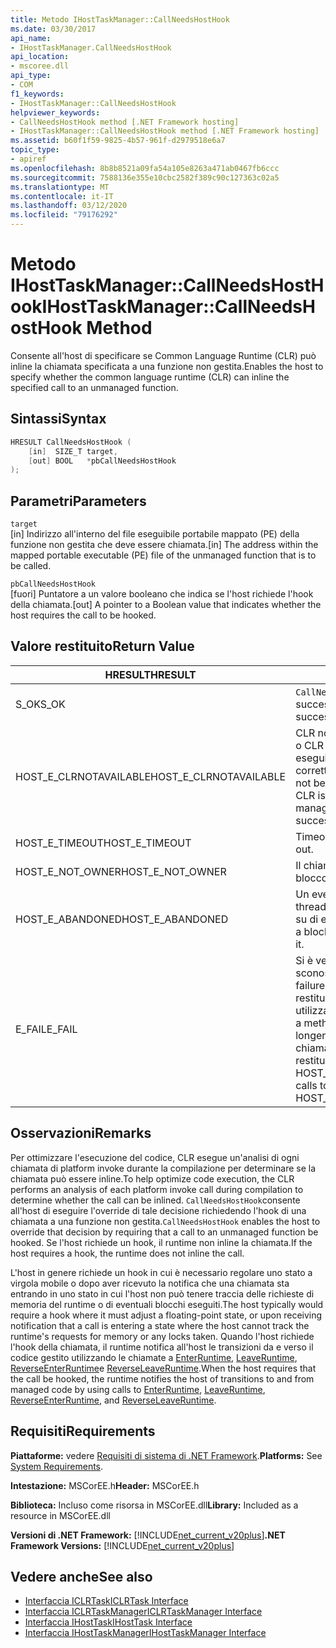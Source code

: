 ```yaml
---
title: Metodo IHostTaskManager::CallNeedsHostHook
ms.date: 03/30/2017
api_name:
- IHostTaskManager.CallNeedsHostHook
api_location:
- mscoree.dll
api_type:
- COM
f1_keywords:
- IHostTaskManager::CallNeedsHostHook
helpviewer_keywords:
- CallNeedsHostHook method [.NET Framework hosting]
- IHostTaskManager::CallNeedsHostHook method [.NET Framework hosting]
ms.assetid: b60f1f59-9825-4b57-961f-d2979518e6a7
topic_type:
- apiref
ms.openlocfilehash: 8b8b8521a09fa54a105e8263a471ab0467fb6ccc
ms.sourcegitcommit: 7588136e355e10cbc2582f389c90c127363c02a5
ms.translationtype: MT
ms.contentlocale: it-IT
ms.lasthandoff: 03/12/2020
ms.locfileid: "79176292"
---
```

# <a name="ihosttaskmanagercallneedshosthook-method"></a><span data-ttu-id="6dd01-102">Metodo IHostTaskManager::CallNeedsHostHook</span><span class="sxs-lookup"><span data-stu-id="6dd01-102">IHostTaskManager::CallNeedsHostHook Method</span></span>
<span data-ttu-id="6dd01-103">Consente all'host di specificare se Common Language Runtime (CLR) può inline la chiamata specificata a una funzione non gestita.</span><span class="sxs-lookup"><span data-stu-id="6dd01-103">Enables the host to specify whether the common language runtime (CLR) can inline the specified call to an unmanaged function.</span></span>  
  
## <a name="syntax"></a><span data-ttu-id="6dd01-104">Sintassi</span><span class="sxs-lookup"><span data-stu-id="6dd01-104">Syntax</span></span>  
  
```cpp  
HRESULT CallNeedsHostHook (  
    [in]  SIZE_T target,
    [out] BOOL   *pbCallNeedsHostHook  
);  
```  
  
## <a name="parameters"></a><span data-ttu-id="6dd01-105">Parametri</span><span class="sxs-lookup"><span data-stu-id="6dd01-105">Parameters</span></span>  
 `target`  
 <span data-ttu-id="6dd01-106">[in] Indirizzo all'interno del file eseguibile portabile mappato (PE) della funzione non gestita che deve essere chiamata.</span><span class="sxs-lookup"><span data-stu-id="6dd01-106">[in] The address within the mapped portable executable (PE) file of the unmanaged function that is to be called.</span></span>  
  
 `pbCallNeedsHostHook`  
 <span data-ttu-id="6dd01-107">[fuori] Puntatore a un valore booleano che indica se l'host richiede l'hook della chiamata.</span><span class="sxs-lookup"><span data-stu-id="6dd01-107">[out] A pointer to a Boolean value that indicates whether the host requires the call to be hooked.</span></span>  
  
## <a name="return-value"></a><span data-ttu-id="6dd01-108">Valore restituito</span><span class="sxs-lookup"><span data-stu-id="6dd01-108">Return Value</span></span>  
  
|<span data-ttu-id="6dd01-109">HRESULT</span><span class="sxs-lookup"><span data-stu-id="6dd01-109">HRESULT</span></span>|<span data-ttu-id="6dd01-110">Descrizione</span><span class="sxs-lookup"><span data-stu-id="6dd01-110">Description</span></span>|  
|-------------|-----------------|  
|<span data-ttu-id="6dd01-111">S_OK</span><span class="sxs-lookup"><span data-stu-id="6dd01-111">S_OK</span></span>|<span data-ttu-id="6dd01-112">`CallNeedsHostHook`restituito con successo.</span><span class="sxs-lookup"><span data-stu-id="6dd01-112">`CallNeedsHostHook` returned successfully.</span></span>|  
|<span data-ttu-id="6dd01-113">HOST_E_CLRNOTAVAILABLE</span><span class="sxs-lookup"><span data-stu-id="6dd01-113">HOST_E_CLRNOTAVAILABLE</span></span>|<span data-ttu-id="6dd01-114">CLR non è stato caricato in un processo o CLR si trova in uno stato in cui non può eseguire codice gestito o elaborare correttamente la chiamata.</span><span class="sxs-lookup"><span data-stu-id="6dd01-114">The CLR has not been loaded into a process, or the CLR is in a state in which it cannot run managed code or process the call successfully.</span></span>|  
|<span data-ttu-id="6dd01-115">HOST_E_TIMEOUT</span><span class="sxs-lookup"><span data-stu-id="6dd01-115">HOST_E_TIMEOUT</span></span>|<span data-ttu-id="6dd01-116">Timeout della chiamata.</span><span class="sxs-lookup"><span data-stu-id="6dd01-116">The call timed out.</span></span>|  
|<span data-ttu-id="6dd01-117">HOST_E_NOT_OWNER</span><span class="sxs-lookup"><span data-stu-id="6dd01-117">HOST_E_NOT_OWNER</span></span>|<span data-ttu-id="6dd01-118">Il chiamante non è proprietario del blocco.</span><span class="sxs-lookup"><span data-stu-id="6dd01-118">The caller does not own the lock.</span></span>|  
|<span data-ttu-id="6dd01-119">HOST_E_ABANDONED</span><span class="sxs-lookup"><span data-stu-id="6dd01-119">HOST_E_ABANDONED</span></span>|<span data-ttu-id="6dd01-120">Un evento è stato annullato mentre un thread bloccato o una fibra era in attesa su di esso.</span><span class="sxs-lookup"><span data-stu-id="6dd01-120">An event was canceled while a blocked thread or fiber was waiting on it.</span></span>|  
|<span data-ttu-id="6dd01-121">E_FAIL</span><span class="sxs-lookup"><span data-stu-id="6dd01-121">E_FAIL</span></span>|<span data-ttu-id="6dd01-122">Si è verificato un errore catastrofico sconosciuto.</span><span class="sxs-lookup"><span data-stu-id="6dd01-122">An unknown catastrophic failure has occurred.</span></span> <span data-ttu-id="6dd01-123">Quando un metodo restituisce E_FAIL, CLR non è più utilizzabile all'interno del processo.</span><span class="sxs-lookup"><span data-stu-id="6dd01-123">When a method returns E_FAIL, the CLR is no longer usable within the process.</span></span> <span data-ttu-id="6dd01-124">Le chiamate successive ai metodi di hosting restituiscono HOST_E_CLRNOTAVAILABLE.</span><span class="sxs-lookup"><span data-stu-id="6dd01-124">Subsequent calls to hosting methods return HOST_E_CLRNOTAVAILABLE.</span></span>|  
  
## <a name="remarks"></a><span data-ttu-id="6dd01-125">Osservazioni</span><span class="sxs-lookup"><span data-stu-id="6dd01-125">Remarks</span></span>  
 <span data-ttu-id="6dd01-126">Per ottimizzare l'esecuzione del codice, CLR esegue un'analisi di ogni chiamata di platform invoke durante la compilazione per determinare se la chiamata può essere inline.</span><span class="sxs-lookup"><span data-stu-id="6dd01-126">To help optimize code execution, the CLR performs an analysis of each platform invoke call during compilation to determine whether the call can be inlined.</span></span> <span data-ttu-id="6dd01-127">`CallNeedsHostHook`consente all'host di eseguire l'override di tale decisione richiedendo l'hook di una chiamata a una funzione non gestita.</span><span class="sxs-lookup"><span data-stu-id="6dd01-127">`CallNeedsHostHook` enables the host to override that decision by requiring that a call to an unmanaged function be hooked.</span></span> <span data-ttu-id="6dd01-128">Se l'host richiede un hook, il runtime non inline la chiamata.</span><span class="sxs-lookup"><span data-stu-id="6dd01-128">If the host requires a hook, the runtime does not inline the call.</span></span>  
  
 <span data-ttu-id="6dd01-129">L'host in genere richiede un hook in cui è necessario regolare uno stato a virgola mobile o dopo aver ricevuto la notifica che una chiamata sta entrando in uno stato in cui l'host non può tenere traccia delle richieste di memoria del runtime o di eventuali blocchi eseguiti.</span><span class="sxs-lookup"><span data-stu-id="6dd01-129">The host typically would require a hook where it must adjust a floating-point state, or upon receiving notification that a call is entering a state where the host cannot track the runtime's requests for memory or any locks taken.</span></span> <span data-ttu-id="6dd01-130">Quando l'host richiede l'hook della chiamata, il runtime notifica all'host le transizioni da e verso il codice gestito utilizzando le chiamate a [EnterRuntime](../../../../docs/framework/unmanaged-api/hosting/ihosttaskmanager-enterruntime-method.md), [LeaveRuntime](../../../../docs/framework/unmanaged-api/hosting/ihosttaskmanager-leaveruntime-method.md), [ReverseEnterRuntime](../../../../docs/framework/unmanaged-api/hosting/ihosttaskmanager-reverseenterruntime-method.md)e [ReverseLeaveRuntime](../../../../docs/framework/unmanaged-api/hosting/ihosttaskmanager-reverseleaveruntime-method.md).</span><span class="sxs-lookup"><span data-stu-id="6dd01-130">When the host requires that the call be hooked, the runtime notifies the host of transitions to and from managed code by using calls to [EnterRuntime](../../../../docs/framework/unmanaged-api/hosting/ihosttaskmanager-enterruntime-method.md), [LeaveRuntime](../../../../docs/framework/unmanaged-api/hosting/ihosttaskmanager-leaveruntime-method.md), [ReverseEnterRuntime](../../../../docs/framework/unmanaged-api/hosting/ihosttaskmanager-reverseenterruntime-method.md), and [ReverseLeaveRuntime](../../../../docs/framework/unmanaged-api/hosting/ihosttaskmanager-reverseleaveruntime-method.md).</span></span>  
  
## <a name="requirements"></a><span data-ttu-id="6dd01-131">Requisiti</span><span class="sxs-lookup"><span data-stu-id="6dd01-131">Requirements</span></span>  
 <span data-ttu-id="6dd01-132">**Piattaforme:** vedere [Requisiti di sistema di .NET Framework](../../../../docs/framework/get-started/system-requirements.md).</span><span class="sxs-lookup"><span data-stu-id="6dd01-132">**Platforms:** See [System Requirements](../../../../docs/framework/get-started/system-requirements.md).</span></span>  
  
 <span data-ttu-id="6dd01-133">**Intestazione:** MSCorEE.h</span><span class="sxs-lookup"><span data-stu-id="6dd01-133">**Header:** MSCorEE.h</span></span>  
  
 <span data-ttu-id="6dd01-134">**Biblioteca:** Incluso come risorsa in MSCorEE.dll</span><span class="sxs-lookup"><span data-stu-id="6dd01-134">**Library:** Included as a resource in MSCorEE.dll</span></span>  
  
 <span data-ttu-id="6dd01-135">**Versioni di .NET Framework:** [!INCLUDE[net_current_v20plus](../../../../includes/net-current-v20plus-md.md)]</span><span class="sxs-lookup"><span data-stu-id="6dd01-135">**.NET Framework Versions:** [!INCLUDE[net_current_v20plus](../../../../includes/net-current-v20plus-md.md)]</span></span>  
  
## <a name="see-also"></a><span data-ttu-id="6dd01-136">Vedere anche</span><span class="sxs-lookup"><span data-stu-id="6dd01-136">See also</span></span>

- [<span data-ttu-id="6dd01-137">Interfaccia ICLRTask</span><span class="sxs-lookup"><span data-stu-id="6dd01-137">ICLRTask Interface</span></span>](../../../../docs/framework/unmanaged-api/hosting/iclrtask-interface.md)
- [<span data-ttu-id="6dd01-138">Interfaccia ICLRTaskManager</span><span class="sxs-lookup"><span data-stu-id="6dd01-138">ICLRTaskManager Interface</span></span>](../../../../docs/framework/unmanaged-api/hosting/iclrtaskmanager-interface.md)
- [<span data-ttu-id="6dd01-139">Interfaccia IHostTask</span><span class="sxs-lookup"><span data-stu-id="6dd01-139">IHostTask Interface</span></span>](../../../../docs/framework/unmanaged-api/hosting/ihosttask-interface.md)
- [<span data-ttu-id="6dd01-140">Interfaccia IHostTaskManager</span><span class="sxs-lookup"><span data-stu-id="6dd01-140">IHostTaskManager Interface</span></span>](../../../../docs/framework/unmanaged-api/hosting/ihosttaskmanager-interface.md)
